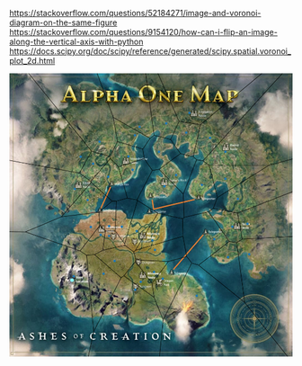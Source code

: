 https://stackoverflow.com/questions/52184271/image-and-voronoi-diagram-on-the-same-figure
https://stackoverflow.com/questions/9154120/how-can-i-flip-an-image-along-the-vertical-axis-with-python
https://docs.scipy.org/doc/scipy/reference/generated/scipy.spatial.voronoi_plot_2d.html

![](Misc/Final_v3.png)
